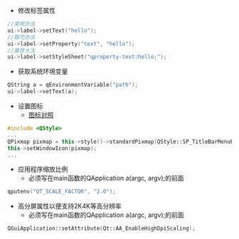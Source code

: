 - 修改标签属性
```c++
//常规办法
ui->label->setText("hello");
//取巧办法
ui->label->setProperty("text", "hello");
//属性大法
ui->label->setStyleSheet("qproperty-text:hello;");
```
- 获取系统环境变量
```c++
QString a = qEnvironmentVariable("path");
ui->label->setText(a);
```
- 设置图标
    - [图标对照](https://blog.csdn.net/WU9797/article/details/86386977)
```c++
#include <QStyle>
...
QPixmap pixmap = this->style()->standardPixmap(QStyle::SP_TitleBarMenuButton);
this->setWindowIcon(pixmap);
...
```
- 应用程序缩放比例
  - 必须写在main函数的QApplication a(argc, argv);的前面
```c++
qputenv("QT_SCALE_FACTOR", "2.0");
```
- 高分屏属性以便支持2K4K等高分辨率
  - 必须写在main函数的QApplication a(argc, argv);的前面
```c++
QGuiApplication::setAttribute(Qt::AA_EnableHighDpiScaling);
```

